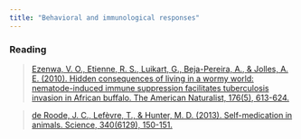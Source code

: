 ```yaml
---
title: "Behavioral and immunological responses"
---
```




### Reading

> [Ezenwa, V. O., Etienne, R. S., Luikart, G., Beja-Pereira, A., & Jolles, A. E. (2010). Hidden consequences of living in a wormy world: nematode-induced immune suppression facilitates tuberculosis invasion in African buffalo. The American Naturalist, 176(5), 613-624.](https://doi.org/10.1086/656496)

> [de Roode, J. C., Lefèvre, T., & Hunter, M. D. (2013). Self-medication in animals. Science, 340(6129), 150-151.](https://www.science.org/doi/full/10.1126/science.1235824)
